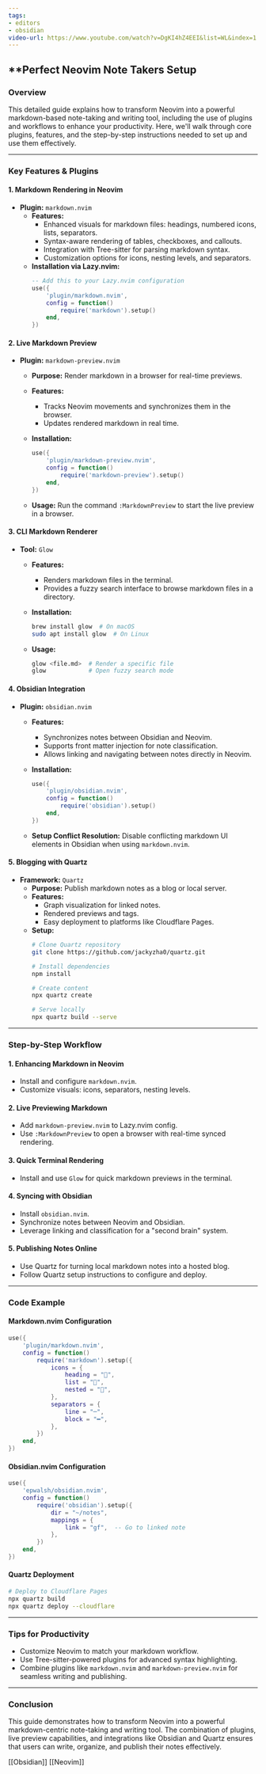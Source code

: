 ```yaml
---
tags:
- editors
- obsidian
video-url: https://www.youtube.com/watch?v=DgKI4hZ4EEI&list=WL&index=1
---
```

## **Perfect Neovim Note Takers Setup

### **Overview**

This detailed guide explains how to transform Neovim into a powerful markdown-based note-taking and writing tool, including the use of plugins and workflows to enhance your productivity. Here, we'll walk through core plugins, features, and the step-by-step instructions needed to set up and use them effectively.

---

### **Key Features & Plugins**

#### **1. Markdown Rendering in Neovim**

- **Plugin:** `markdown.nvim`
  - **Features:**
    - Enhanced visuals for markdown files: headings, numbered icons, lists, separators.
    - Syntax-aware rendering of tables, checkboxes, and callouts.
    - Integration with Tree-sitter for parsing markdown syntax.
    - Customization options for icons, nesting levels, and separators.
  - **Installation via Lazy.nvim:**
    ```lua
    -- Add this to your Lazy.nvim configuration
    use({
        'plugin/markdown.nvim',
        config = function()
            require('markdown').setup()
        end,
    })
    ```

#### **2. Live Markdown Preview**

- **Plugin:** `markdown-preview.nvim`
  - **Purpose:** Render markdown in a browser for real-time previews.
  - **Features:**
    - Tracks Neovim movements and synchronizes them in the browser.
    - Updates rendered markdown in real time.
  - **Installation:**
    ```lua
    use({
        'plugin/markdown-preview.nvim',
        config = function()
            require('markdown-preview').setup()
        end,
    })
    ```

  - **Usage:**
    Run the command `:MarkdownPreview` to start the live preview in a browser.

#### **3. CLI Markdown Renderer**

- **Tool:** `Glow`
  - **Features:**
    - Renders markdown files in the terminal.
    - Provides a fuzzy search interface to browse markdown files in a directory.
  - **Installation:**
    ```bash
    brew install glow  # On macOS
    sudo apt install glow  # On Linux
    ```

  - **Usage:**
    ```bash
    glow <file.md>  # Render a specific file
    glow            # Open fuzzy search mode
    ```

#### **4. Obsidian Integration**

- **Plugin:** `obsidian.nvim`
  - **Features:**
    - Synchronizes notes between Obsidian and Neovim.
    - Supports front matter injection for note classification.
    - Allows linking and navigating between notes directly in Neovim.
  - **Installation:**
    ```lua
    use({
        'plugin/obsidian.nvim',
        config = function()
            require('obsidian').setup()
        end,
    })
    ```

  - **Setup Conflict Resolution:**
    Disable conflicting markdown UI elements in Obsidian when using `markdown.nvim`.

#### **5. Blogging with Quartz**

- **Framework:** `Quartz`
  - **Purpose:** Publish markdown notes as a blog or local server.
  - **Features:**
    - Graph visualization for linked notes.
    - Rendered previews and tags.
    - Easy deployment to platforms like Cloudflare Pages.
  - **Setup:**
    ```bash
    # Clone Quartz repository
    git clone https://github.com/jackyzha0/quartz.git

    # Install dependencies
    npm install

    # Create content
    npx quartz create

    # Serve locally
    npx quartz build --serve
    ```

---

### **Step-by-Step Workflow**

#### **1. Enhancing Markdown in Neovim**

- Install and configure `markdown.nvim`.
- Customize visuals: icons, separators, nesting levels.

#### **2. Live Previewing Markdown**

- Add `markdown-preview.nvim` to Lazy.nvim config.
- Use `:MarkdownPreview` to open a browser with real-time synced rendering.

#### **3. Quick Terminal Rendering**

- Install and use `Glow` for quick markdown previews in the terminal.

#### **4. Syncing with Obsidian**

- Install `obsidian.nvim`.
- Synchronize notes between Neovim and Obsidian.
- Leverage linking and classification for a "second brain" system.

#### **5. Publishing Notes Online**

- Use Quartz for turning local markdown notes into a hosted blog.
- Follow Quartz setup instructions to configure and deploy.

---

### **Code Example**

#### Markdown.nvim Configuration

```lua
use({
    'plugin/markdown.nvim',
    config = function()
        require('markdown').setup({
            icons = {
                heading = "",
                list = "",
                nested = "",
            },
            separators = {
                line = "─",
                block = "━",
            },
        })
    end,
})
```

#### Obsidian.nvim Configuration

```lua
use({
    'epwalsh/obsidian.nvim',
    config = function()
        require('obsidian').setup({
            dir = "~/notes",
            mappings = {
                link = "gf",  -- Go to linked note
            },
        })
    end,
})
```

#### Quartz Deployment

```bash
# Deploy to Cloudflare Pages
npx quartz build
npx quartz deploy --cloudflare
```

---

### **Tips for Productivity**

- Customize Neovim to match your markdown workflow.
- Use Tree-sitter-powered plugins for advanced syntax highlighting.
- Combine plugins like `markdown.nvim` and `markdown-preview.nvim` for seamless writing and publishing.

---

### **Conclusion**

This guide demonstrates how to transform Neovim into a powerful markdown-centric note-taking and writing tool. The combination of plugins, live preview capabilities, and integrations like Obsidian and Quartz ensures that users can write, organize, and publish their notes effectively.

  [[Obsidian]]   [[Neovim]]